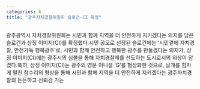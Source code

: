 ```yaml
---
categories: b
title: "광주자치경찰위원회 슬로건·CI 확정"
---
```

광주광역시 자치경찰위원회는 시민과 함께 지역을 더 안전하게 지키겠다는 의지를 담은 슬로건과 상징 이미지(CI)를 확정했다.시민 공모로 선정된 슬로건에는 ‘시민곁에 자치경찰, 안전가득 행복광주’로, 시민과 함께 안전하고 행복한 광주를 만들겠다는 의지가, 상징 이미지(CI)에는 광주시의 심볼을 통해 자치경찰제를 선도하는 도시로서의 위상이 담겼다.특히, 상징 이미지(CI)는 광주의 영문 이니셜 ‘G’를 형상화한 것으로, 날개를 힘차게 펼친 참수리의 형상을 통해 시민과 함께 지역을 더 안전하게 지키겠다는 광주자치경찰의 든든하고 신뢰감 가는